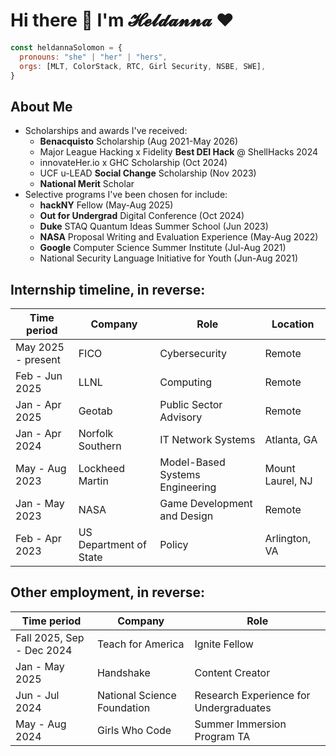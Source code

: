# Hi there 👋 I'm 𝓗𝓮𝓵𝓭𝓪𝓷𝓷𝓪 ❤️

```javascript
const heldannaSolomon = {
  pronouns: "she" | "her" | "hers",
  orgs: [MLT, ColorStack, RTC, Girl Security, NSBE, SWE],
}
```
## About Me
- Scholarships and awards I've received:
    - **Benacquisto** Scholarship (Aug 2021-May 2026)
    - Major League Hacking x Fidelity **Best DEI Hack** @ ShellHacks 2024
    - innovateHer.io x GHC Scholarship (Oct 2024)
    - UCF u-LEAD **Social Change** Scholarship (Nov 2023)
    - **National Merit** Scholar
- Selective programs I've been chosen for include:
    - **hackNY** Fellow (May-Aug 2025)
    - **Out for Undergrad** Digital Conference (Oct 2024)
    - **Duke** STAQ Quantum Ideas Summer School (Jun 2023)
    - **NASA** Proposal Writing and Evaluation Experience (May-Aug 2022)
    - **Google** Computer Science Summer Institute (Jul-Aug 2021)
    - National Security Language Initiative for Youth (Jun-Aug 2021)

## Internship timeline, in reverse:
| **Time period** | **Company** | **Role** | **Location** |
|---|---|---|---|
| May 2025 - present | FICO | Cybersecurity | Remote |
| Feb - Jun 2025 | LLNL | Computing | Remote |
| Jan - Apr 2025 | Geotab | Public Sector Advisory | Remote |
| Jan - Apr 2024 | Norfolk Southern | IT Network Systems | Atlanta, GA |
| May - Aug 2023 | Lockheed Martin | Model-Based Systems Engineering | Mount Laurel, NJ |
| Jan - May 2023 | NASA | Game Development and Design | Remote |
| Feb - Apr 2023 | US Department of State | Policy | Arlington, VA |

## Other employment, in reverse:
| **Time period** | **Company** | **Role** |
|---|---|---|
| Fall 2025, Sep - Dec 2024 | Teach for America | Ignite Fellow |
| Jan - May 2025 | Handshake | Content Creator |
| Jun - Jul 2024 | National Science Foundation | Research Experience for Undergraduates |
| May - Aug 2024 | Girls Who Code | Summer Immersion Program TA |
